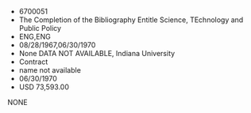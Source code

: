 * 6700051
* The Completion of the Bibliography Entitle        Science, TEchnology and Public Policy
* ENG,ENG
* 08/28/1967,06/30/1970
* None   DATA NOT AVAILABLE, Indiana University
* Contract
*   name not available
* 06/30/1970
* USD 73,593.00

NONE
